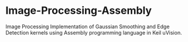 # Image-Processing-Assembly
Image Processing Implementation of Gaussian Smoothing and Edge Detection kernels using Assembly programming language in Keil uVision.
